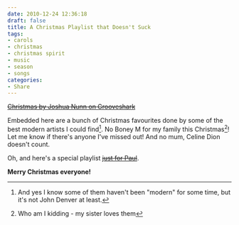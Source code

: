 ```yaml
---
date: 2010-12-24 12:36:18
draft: false
title: A Christmas Playlist that Doesn't Suck
tags:
- carols
- christmas
- christmas spirit
- music
- season
- songs
categories:
- Share
---
```


[~~Christmas by Joshua Nunn on Grooveshark~~](http://grooveshark.com/playlist/Christmas/41386196)

Embedded here are a bunch of Christmas favourites done by some of the best modern artists I could find[^modern]. No Boney M for my family this Christmas[^sister]! Let me know if there's anyone I've missed out! And no mum, Celine Dion doesn't count.

Oh, and here's a special playlist [~~just for Paul~~](http://listen.grooveshark.com/playlist/A+Very+8+bit+Christmas/41416810).

**Merry Christmas everyone!**

[^modern]:And yes I know some of them haven't been "modern" for some time, but it's not John Denver at least.
[^sister]:Who am I kidding - my sister loves them
